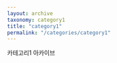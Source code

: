 ```yaml
---
layout: archive
taxonomy: category1
title: "category1"
permalink: "/categories/category1"
---
```


카테고리1 아카이브